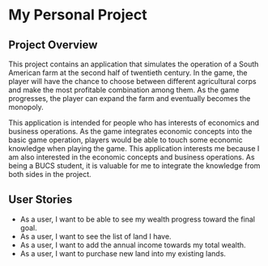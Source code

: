 # My Personal Project

## Project Overview

This project contains an application that simulates the operation of a South American farm at
the second half of twentieth century. In the game, the player will have the chance to choose
between different agricultural corps and make the most profitable combination among them. As 
the game progresses, the player can expand the farm and eventually becomes the monopoly. 


This application is intended for people who has interests of economics and business operations.
As the game integrates economic concepts into the basic game operation, players would be able to
touch some economic knowledge when playing the game. This application interests me because I am 
also interested in the economic concepts and business operations. As being a BUCS student, it is
valuable for me to integrate the knowledge from both sides in the project.

## User Stories

- As a user, I want to be able to see my wealth progress toward the final goal.
- As a user, I want to see the list of land I have.
- As a user, I want to add the annual income towards my total wealth.
- As a user, I want to purchase new land into my existing lands.

  